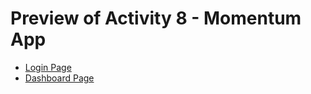 <h1>Preview of Activity 8 - Momentum App</h1>
  <ul>
    <li><a href="https://htmlpreview.github.io/?https://github.com/JansonSiy/batch8-activities/blob/main/frontend-projects/Activity_8/momentum-app-login.html">Login Page</a></li>
    <li><a href="https://htmlpreview.github.io/?https://github.com/JansonSiy/batch8-activities/blob/main/frontend-projects/Activity_8/momentum-app-dashboard.html">Dashboard Page</a></li>
  </ul>